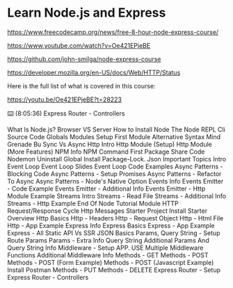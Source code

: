 # Learn Node.js and Express

<https://www.freecodecamp.org/news/free-8-hour-node-express-course/>

<https://www.youtube.com/watch?v=Oe421EPjeBE>

<https://github.com/john-smilga/node-express-course>

<https://developer.mozilla.org/en-US/docs/Web/HTTP/Status>

Here is the full list of what is covered in this course:

<https://youtu.be/Oe421EPjeBE?t=28223>

⌨️ (8:05:36) Express Router - Controllers

What Is Node.js?
Browser VS Server
How to Install Node
The Node REPL
Cli
Source Code
Globals
Modules Setup
First Module
Alternative Syntax
Mind Grenade
Bu
Sync Vs Async
Http Intro
Http Module (Setup)
Http Module (More Features)
NPM Info
NPM Command
First Package
Share Code
Nodemon
Uninstall
Global Install
Package-Lock. Json
Important Topics Intro
Event Loop
Event Loop Slides
Event Loop Code Examples
Async Patterns - Blocking Code
Async Patterns - Setup Promises
Async Patterns - Refactor To Async
Async Patterns - Node's Native Option
Events Info
Events Emitter - Code Example
Events Emitter - Additional Info
Events Emitter - Http Module Example
Streams Intro
Streams - Read File
Streams - Additional Info
Streams - Http Example
End Of Node Tutorial Module
HTTP Request/Response Cycle
Http Messages
Starter Project Install
Starter Overview
Http Basics
Http - Headers
Http - Request Object
Http - Html File
Http - App Example
Express Info
Express Basics
Express - App Example
Express - All Static
API Vs SSR
JSON Basics
Params, Query String - Setup
Route Params
Params - Extra Info
Query String
Additional Params And Query String Info
Middleware - Setup
APP. USE
Multiple Middleware Functions
Additional Middleware Info
Methods - GET
Methods - POST
Methods - POST (Form Example)
Methods - POST (Javascript Example)
Install Postman
Methods - PUT
Methods - DELETE
Express Router - Setup
Express Router - Controllers
